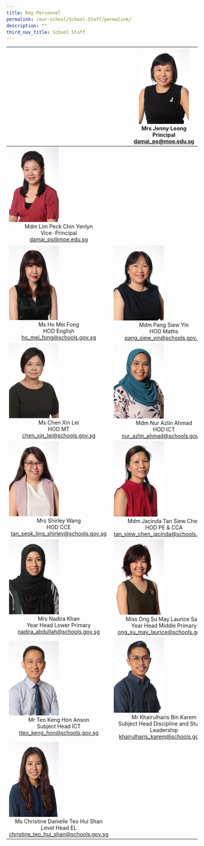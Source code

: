 ```yaml
---
title: Key Personnel
permalink: /our-school/School-Staff/permalink/
description: ""
third_nav_title: School Staff
---
```

| |<img src="/images/2020%20Mrs%20Jenny%20Leong.jpeg"  style="width:50%"><center>Mrs Jenny Leong<br>Principal<br>damai_ps@moe.edu.sg</center>| |
| -------- | -------- | -------- |
|<img src="/images/2020%20Mdm%20Yenlyn%20Lim.jpeg"  style="width:50%"><center>Mdm Lim Peck Chin Yenlyn<br>Vice-Principal<br>damai_ps@moe.edu.sg</center>| |<img src="/images/2021%20Mohamed%20Juraimi%20Bin%20Abdul%20Muhin.jpeg" style="width:50%"><center>Mr Mohamed Juraimi Bin Abdul Muhin <br>Vice-Principal (Admin)<br>damai_ps@moe.edu.sg</center>|
|<img src="/images/2020%20Ms%20Mei%20Fong.jpeg" style="width:50%"><center>Ms Ho Mei Fong <br>HOD English<br>ho_mei_fong@schools.gov.sg</center>|<img src="/images/2020%20Mdm%20Pang.jpeg" style="width:50%"><center>Mdm Pang Siew Yin <br>HOD Maths<br>pang_siew_yin@schools.gov.sg</center>|<img src="/images/2020%20Mdm%20Dahalia.jpeg" style="width:50%"><center>Mdm Dahalia Bte Abbas<br>HOD Science<br> dahalia_abbas@schools.gov.sg</center>|
|<img src="/images/2019%20Miss%20Chen%20Xin%20Lei.jpeg" style="width:50%"><center>Ms Chen Xin Lei<br>HOD MT<br>chen_xin_lei@schools.gov.sg</center>|<img src="/images/2020%20Mdm%20Nur%20Azlin.jpeg" style="width:50%"><center>Mdm Nur Azlin Ahmad<br>HOD ICT<br>nur_azlin_ahmad@schools.gov.sg</center>|<img src="/images/2020%20Mrs%20Dianne%20Ang.jpeg" style="width:50%"><center>Mrs Dianne Ang<br>HOD Aesthetics<br>ling_liang_chee_dianne@schools.gov.sg</center>|
|<img src="/images/2020%20Mrs%20Shirley%20Wang.jpeg" style="width:50%"><center>Mrs Shirley Wang<br>HOD CCE <br> tan_seok_ling_shirley@schools.gov.sg</center>|<img src="/images/2020%20Mdm%20Jacinda.jpeg" style="width:50%"><center>Mdm Jacinda Tan Siew Chen<br>HOD PE & CCA<br>tan_siew_chen_jacinda@schools.gov.sg</center>|<img src="/images/2020%20Mrs%20Elise%20Lee.jpeg" style="width:50%"><center>Mrs Elise Lee<br>SSD<br>yu_sim_pei_elise@schools.gov.sg</center>|
|<img src="/images/2020%20Mrs%20Nadira%20Khan.jpeg" style="width:50%"><center>Mrs Nadira Khan<br>Year Head Lower Primary<br>nadira_abdullah@schools.gov.sg</center>|<img src="/images/2020%20Miss%20Laurice.jpeg" style="width:50%"><center>Miss Ong Su May Laurice Sara<br>Year Head Middle Primary<br>ong_su_may_laurice@schools.gov.sg</center>|<img src="/images/2020%20Mrs%20Kris%20Hay.jpeg" style="width:50%"><center>Mrs Kris Hay<br>Year Head Upper Primary<br>ang_mei_hui@schools.gov.sg</center>|
|<img src="/images/2020%20Mr%20Teo%20Anson.jpeg"  style="width:50%"><center>Mr Teo Keng Hon Anson<br>Subject Head ICT<br>tteo_keng_hon@schools.gov.sg</center>|<img src="/images/2020%20Mr%20Khairulharis.jpeg" style="width:50%"><center>Mr Khairulharis Bin Karem<br>Subject Head Discipline and Student Leadership<br>khairulharis_karem@schools.gov.sg</center>|<img src="/images/2020%20Mdm%20Lau%20Px2.jpeg" style="width:50%"><center>Mdm Lau Peh Peh<br>Subject Head CL<br> lau_peh_peh@schools.gov.sg</center>|
|<img src="/images/2020%20Ms%20Christine.jpeg" style="width:50%"><center>Ms Christine Danielle Teo Hui Shan<br>Level Head EL<br> christine_teo_hui_shan@schools.gov.sg</center>| |<img src="/images/2020%20Ms%20Tracy%20Tseng.jpeg" style="width:50%"><center>Ms Tracy Tseng Hwei Wen<br>Level Head SC<br> tseng_hwei_wen@schools.gov.sg</center>|



